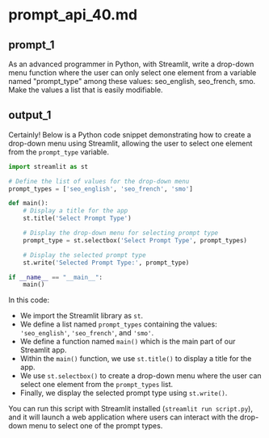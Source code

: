 # prompt_api_40.md

## prompt_1

As an advanced programmer in Python, with Streamlit, write a drop-down menu function where the user can only select one element from a variable named "prompt_type" among these values: seo_english, seo_french, smo. Make the values a list that is easily modifiable.


## output_1


Certainly! Below is a Python code snippet demonstrating how to create a drop-down menu using Streamlit, allowing the user to select one element from the `prompt_type` variable.

```python
import streamlit as st

# Define the list of values for the drop-down menu
prompt_types = ['seo_english', 'seo_french', 'smo']

def main():
    # Display a title for the app
    st.title('Select Prompt Type')

    # Display the drop-down menu for selecting prompt type
    prompt_type = st.selectbox('Select Prompt Type', prompt_types)

    # Display the selected prompt type
    st.write('Selected Prompt Type:', prompt_type)

if __name__ == "__main__":
    main()
```

In this code:

- We import the Streamlit library as `st`.
- We define a list named `prompt_types` containing the values: `'seo_english'`, `'seo_french'`, and `'smo'`.
- We define a function named `main()` which is the main part of our Streamlit app.
- Within the `main()` function, we use `st.title()` to display a title for the app.
- We use `st.selectbox()` to create a drop-down menu where the user can select one element from the `prompt_types` list.
- Finally, we display the selected prompt type using `st.write()`.

You can run this script with Streamlit installed (`streamlit run script.py`), and it will launch a web application where users can interact with the drop-down menu to select one of the prompt types.